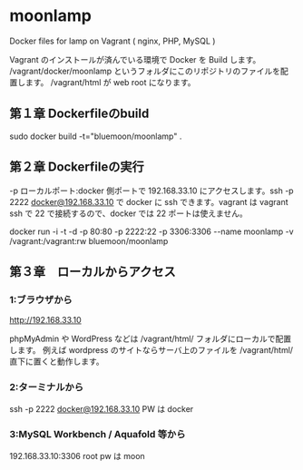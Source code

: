 # moonlamp
Docker files for lamp on Vagrant ( nginx, PHP, MySQL )

Vagrant のインストールが済んでいる環境で Docker を Build します。
/vagrant/docker/moonlamp というフォルダにこのリポジトリのファイルを配置します。
/vagrant/html が web root になります。

## 第１章 Dockerfileのbuild

sudo docker build -t="bluemoon/moonlamp" .

## 第２章 Dockerfileの実行

-p ローカルポート:docker 側ポートで 192.168.33.10 にアクセスします。ssh -p 2222 docker@192.168.33.10 で docker に ssh できます。vagrant は vagrant ssh で 22 で接続するので、docker では 22 ポートは使えません。

docker run -i -t -d -p 80:80 -p 2222:22 -p 3306:3306 --name moonlamp -v /vagrant:/vagrant:rw bluemoon/moonlamp

## 第３章　ローカルからアクセス

### 1:ブラウザから
http://192.168.33.10

phpMyAdmin や WordPress などは /vagrant/html/ フォルダにローカルで配置します。
例えば wordpress のサイトならサーバ上のファイルを /vagrant/html/  直下に置くと動作します。

### 2:ターミナルから
ssh -p 2222 docker@192.168.33.10
PW は docker

### 3:MySQL Workbench / Aquafold 等から
192.168.33.10:3306 root
pw は moon
